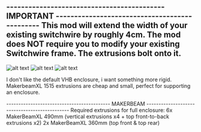 ------------------------------------------- IMPORTANT ----------------------------------------------
This mod will extend the width of your existing switchwire by roughly 4cm. 
The mod does NOT require you to modify your existing Switchwire frame. The extrusions bolt onto it. 
----------------------------------------------------------------------------------------------------



![alt text](https://i.imgur.com/Zyoowuh.png)
![alt text](https://i.imgur.com/b2BavKV.png)
![alt text](https://i.imgur.com/YaYfIVW.png)



I don't like the default VHB enclosure, i want something more rigid. MakerbeamXL 1515 extrusions are cheap and small, perfect for supporting an enclosure. 

------------------------------------------- MAKERBEAM ----------------------------------------------
Required extrusions for full enclosure:
6x MakerBeamXL 490mm (vertical extrusions x4 + top front-to-back extrusions x2)
2x MakerBeamXL 360mm (top front & top rear) 



